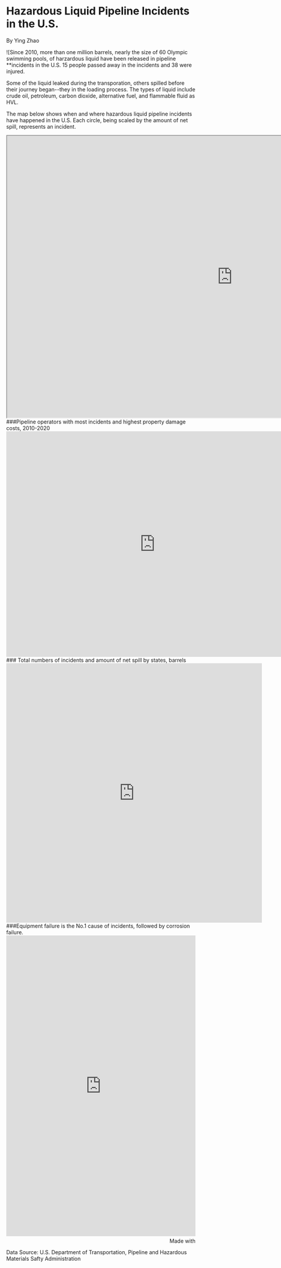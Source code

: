 # Hazardous Liquid Pipeline Incidents in the U.S.
By Ying Zhao


![Since 2010, more than one million barrels, nearly the size of 60 Olympic swimming pools, of harzardous liquid have been released in pipeline **incidents in the U.S. 15 people passed away in the incidents and 38 were injured.
	
Some of the liquid leaked during the transporation, others spilled before their journey began--they in the loading process. The types of liquid include crude oil, petroleum, carbon dioxide, alternative fuel, and flammable fluid as HVL. 
	
The map below shows when and where hazardous liquid pipeline incidents have happened in the U.S. Each circle, being scaled by the amount of net spill,  represents an incident. 

<iframe src="https://public.tableau.com/views/pipeline_light_color/Dashboard1?:language=en-US&:display_count=n&:origin=viz_share_link&:showVizHome=no&:embed=true" width="1200" height="750"></iframe>
###Pipeline operators with most incidents and highest property damage costs, 2010-2020


<iframe title="" aria-label="table" id="datawrapper-chart-5EgjS" src="https://datawrapper.dwcdn.net/5EgjS/3/" scrolling="no" frameborder="0" style="border: none;" width="791" height="600"></iframe>
### Total numbers of incidents and amount of net spill by states, barrels
<iframe title="" aria-label="table" id="datawrapper-chart-Y7T8D" src="https://datawrapper.dwcdn.net/Y7T8D/4/" scrolling="no" frameborder="0" style="border: none;" width="681" height="690"></iframe>
###Equipment failure is the No.1 cause of incidents, followed by corrosion failure.
<iframe src='https://flo.uri.sh/visualisation/6969714/embed' title='Interactive or visual content' class='flourish-embed-iframe' frameborder='0' scrolling='no' style='width:100%;height:800px;' sandbox='allow-same-origin allow-forms allow-scripts allow-downloads allow-popups allow-popups-to-escape-sandbox allow-top-navigation-by-user-activation'></iframe><div style='width:100%!;margin-top:4px!important;text-align:right!important;'><a class='flourish-credit' href='https://public.flourish.studio/visualisation/6969714/?utm_source=embed&utm_campaign=visualisation/6969714' target='_top' style='text-decoration:none!important'><img alt='Made with Flourish' src='https://public.flourish.studio/resources/made_with_flourish.svg' style='width:105px!important;height:16px!important;border:none!important;margin:0!important;'> </a></div>

Data Source: U.S. Department of Transportation, Pipeline and Hazardous Materials Safty Administration